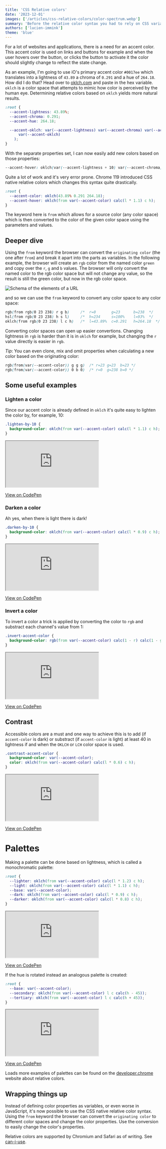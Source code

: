 ```yaml
---
title: 'CSS Relative colors'
date: '2023-12-01'
images: ['/articles/css-relative-colors/color-spectrum.webp']
summary: 'Before the relative color syntax you had to rely on CSS variables or even worse: JavaScript to modify the parameters of a color. Using the from keyword the browser can convert the originating color to different color spaces and change the color properties.'
authors: ['lucien-immink']
theme: 'blue'
---
```


For a lot of websites and applications, there is a need for an accent color. This accent color is used on links and buttons for example and when
the user hovers over the button, or clicks the button to activate it the color should slightly change to reflect the state change.

As an example, I'm going to use iO's primary accent color `#0017ee` which translates into a lightness of `43.89` a chroma of `0.291` and a hue of `264.18`. How did I do that? Head over to [oklch.com](https://oklch.com/#43.89,0.291,264.18,100) and paste in the hex variable. `oklch` is a color space that attempts to mimic how color is perceived by the human eye. Determining relative colors based on `oklch` yields more natural results.

```css
:root {
  --accent-lightness: 43.89%;
  --accent-chroma: 0.291;
  --accent-hue: 264.18;

  --accent-oklch: var(--accent-lightness) var(--accent-chroma) var(--accent-hue) --accent-color: oklch(
      var(--accent-oklch)
    );
}
```

With the separate properties set, I can now easily add new colors based on those properties:

```css
--accent-hover: oklch(var(--accent-lightness + 10) var(--accent-chroma) var(--accent-hue));
```

Quite a lot of work and it's very error prone. Chrome 119 introduced CSS native relative colors which changes this syntax quite drastically.

```css
:root {
  --accent-color: oklch(43.89% 0.291 264.18);
  --accent-hover: oklch(from var(--accent-color) calc(l * 1.1) c h);
}
```

The keyword here is `from` which allows for a source color (any color space) which is then converted to the color of the given color space using the parameters and values.

## Deeper dive

Using the `from` keyword the browser can convert the `originating color` (the one after `from`) and break it apart into the parts as variables.
In the following example, the browser will create an `rgb` color from the named color `green` and copy over the `r`, `g` and `b` values. The browser will only convert the named color to the rgb color space but will not change any value, so the result is still the green color, but now in the rgb color space.

![Schema of the elements of a URL](./images/css-relative-colors/rgb-from-green.webp)

and so we can use the `from` keyword to convert any color space to any color space:

```css
rgb(from rgb(0 23 238) r g b)     /*  r=0       g=23      b=238  */
hsl(from rgb(0 23 238) h s l)     /*  h=234     s=100%    l=93%  */
oklch(from rgb(0 23 238) l c h)   /*  l=43.89%  c=0.291   h=264.18  */
```

Converting color spaces can open up easier convertions. Changing lightness in `rgb` is harder than it is in `oklch` for example, but changing the `r` value directly is easier in `rgb`.

_Tip_: You can even clone, mix and omit properties when calculating a new color based on the originating color:

```css
rgb(from(var(--accent-color)) g g g)  /* r=23 g=23  b=23 */
rgb(from(var(--accent-color)) 0 b 0)  /* r=0  g=238 b=0 */
```

## Some useful examples

### Lighten a color

Since our accent color is already defined in `oklch` it's quite easy to lighten the color by, for example, 10:

```css
.lighten-by-10 {
  background-color: oklch(from var(--accent-color) calc(l * 1.1) c h);
}
```

<div className="md:-mx-32 my-4">
  <div className="relative aspect-w-16 aspect-h-9 border">
    <iframe src="https://codepen.io/arielext/full/GRzYGZp" className="absolute inset-0" style={{
      width: "166.66%",
      height: "166.66%",
      transform: "translate(-20%,-20%) scale(.6)",
    }}></iframe>
  </div>
</div>

[View on CodePen](https://codepen.io/arielext/full/GRzYGZp)

### Darken a color

Ah yes, when there is light there is dark!

```css
.darken-by-10 {
  background-color: oklch(from var(--accent-color) calc(l * 0.9) c h);
}
```

<div className="md:-mx-32 my-4">
  <div className="relative aspect-w-16 aspect-h-9 border">
    <iframe src="https://codepen.io/arielext/full/MWLPXeQ" className="absolute inset-0" style={{
      width: "166.66%",
      height: "166.66%",
      transform: "translate(-20%,-20%) scale(.6)",
    }}></iframe>
  </div>
</div>

[View on CodePen](https://codepen.io/arielext/full/MWLPXeQ)

### Invert a color

To invert a color a trick is applied by converting the color to `rgb` and substract each channel's value from 1:

```css
.invert-accent-color {
  background-color: rgb(from var(--accent-color) calc(1 - r) calc(1 - g) calc(1 - b));
}
```

<div className="md:-mx-32 my-4">
  <div className="relative aspect-w-16 aspect-h-9 border">
    <iframe src="https://codepen.io/arielext/full/mdvzKrJ" className="absolute inset-0" style={{
      width: "166.66%",
      height: "166.66%",
      transform: "translate(-20%,-20%) scale(.6)",
    }}></iframe>
  </div>
</div>

[View on CodePen](https://codepen.io/arielext/full/mdvzKrJ)

## Contrast

Accessible colors are a must and one way to achieve this is to add (if `accent-color` is dark) or substract (if `accent-color` is light) at least 40 in lightness if and when the `OKLCH` or `LCH` color space is used.

```css
.contrast-accent-color {
  background-color: var(--accent-color);
  color: oklch(from var(--accent-color) calc(l * 0.6) c h);
}
```

<div className="md:-mx-32 my-4">
  <div className="relative aspect-w-16 aspect-h-9 border">
    <iframe src="https://codepen.io/arielext/full/gOqBKLr" className="absolute inset-0" style={{
      width: "166.66%",
      height: "166.66%",
      transform: "translate(-20%,-20%) scale(.6)",
    }}></iframe>
  </div>
</div>

[View on CodePen](https://codepen.io/arielext/full/gOqBKLr)

# Palettes

Making a palette can be done based on lightness, which is called a monochromatic palette:

```css
:root {
  --lighter: oklch(from var(--accent-color) calc(l * 1.2) c h);
  --light: oklch(from var(--accent-color) calc(l * 1.1) c h);
  --base: var(--accent-color);
  --dark: oklch(from var(--accent-color) calc(l * 0.9) c h);
  --darker: oklch(from var(--accent-color) calc(l * 0.8) c h);
}
```

<div className="md:-mx-32 my-4">
  <div className="relative aspect-w-16 aspect-h-9 border">
    <iframe src="https://codepen.io/arielext/full/zYemaMX" className="absolute inset-0" style={{
      width: "166.66%",
      height: "166.66%",
      transform: "translate(-20%,-20%) scale(.6)",
    }}></iframe>
  </div>
</div>

[View on CodePen](https://codepen.io/arielext/full/zYemaMX)

If the hue is rotated instead an analogous palette is created:

```css
:root {
  --base: var(--accent-color);
  --secondary: oklch(from var(--accent-color) l c calc(h - 45));
  --tertiary: oklch(from var(--accent-color) l c calc(h + 45));
}
```

<div className="md:-mx-32 my-4">
  <div className="relative aspect-w-16 aspect-h-9 border">
    <iframe src="https://codepen.io/arielext/full/PoVyaVj" className="absolute inset-0" style={{
      width: "166.66%",
      height: "166.66%",
      transform: "translate(-20%,-20%) scale(.6)",
    }}></iframe>
  </div>
</div>

[View on CodePen](https://codepen.io/arielext/full/PoVyaVj)

Loads more examples of palettes can be found on the [developer.chrome](https://developer.chrome.com/blog/css-relative-color-syntax/#triadic-palettes) website about relative colors.

## Wrapping things up

Instead of defining color properties as variables, or even worse in JavaScript, it's now possible to use the CSS native relative color syntax. Using the `from` keyword the browser can convert the `originating color` to different color spaces and change the color properties. Use the conversion to easily change the color's properties.

Relative colors are supported by Chromium and Safari as of writing. See [can-i-use](https://caniuse.com/?search=relative+colors).
